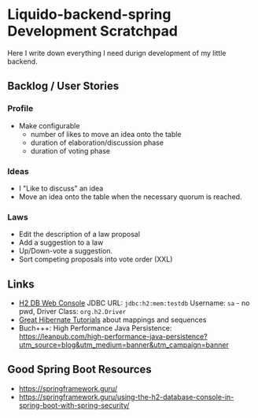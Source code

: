 # Liquido-backend-spring Development Scratchpad

Here I write down everything I need durign development of my little backend. 

## Backlog / User Stories

### Profile

 - Make configurable
   - number of likes to move an idea onto the table
   - duration of elaboration/discussion phase 
   - duration of voting phase

### Ideas

 - I "Like to discuss" an idea
 - Move an idea onto the table when the necessary quorum is reached.

### Laws

 - Edit the description of a law proposal
 - Add a suggestion to a law
 - Up/Down-vote a suggestion.
 - Sort competing proposals into vote order (XXL)




## Links

 - [H2 DB Web Console](http://localhost:8090/console)   JDBC URL: `jdbc:h2:mem:testdb`   Username: `sa` - no pwd, Driver Class: `org.h2.Driver`  
 - [Great Hibernate Tutorials](https://vladmihalcea.com/tutorials/hibernate/)  about mappings and sequences
 - Buch+++: High Performance Java Persistence: https://leanpub.com/high-performance-java-persistence?utm_source=blog&utm_medium=banner&utm_campaign=banner


## Good Spring Boot Resources

 - https://springframework.guru/
 - https://springframework.guru/using-the-h2-database-console-in-spring-boot-with-spring-security/